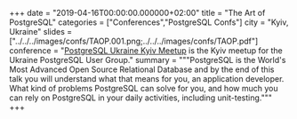 +++
date = "2019-04-16T00:00:00.000000+02:00"
title = "The Art of PostgreSQL"
categories = ["Conferences","PostgreSQL Confs"]
city = "Kyiv, Ukraine"
slides = ["../../../images/confs/TAOP.001.png;../../../images/confs/TAOP.pdf"]
conference = "[PostgreSQL Ukraine Kyiv Meetup](https://www.meetup.com/PostgreSQL-Kyiv-Ukraine/events/259986205/) is the Kyiv meetup for the Ukraine PostgreSQL User Group."
summary = """PostgreSQL is the World's Most Advanced Open Source Relational Database and by the end of this talk you will understand what that means for you, an application developer. What kind of problems PostgreSQL can solve for you, and how much you can rely on PostgreSQL in your daily activities, including unit-testing."""
+++
